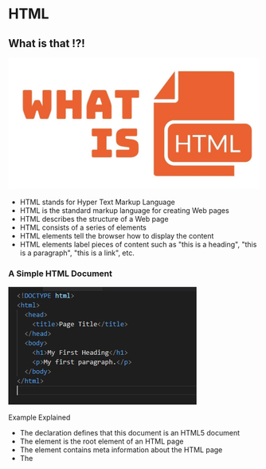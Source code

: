 # HTML

## What is that !?!

![HTML](/img/WHTML.jpg)

* HTML stands for Hyper Text Markup Language
* HTML is the standard markup language for creating Web pages
* HTML describes the structure of a Web page
* HTML consists of a series of elements
* HTML elements tell the browser how to display the content
* HTML elements label pieces of content such as "this is a heading", "this is a paragraph", "this is a link", etc.

### A Simple HTML Document

![HTML](/img/html-doc.jpg)

Example Explained

- The <!DOCTYPE html> declaration defines that this document is an HTML5 document
- The <html> element is the root element of an HTML page
- The <head> element contains meta information about the HTML page
- The <title> element specifies a title for the HTML page (which is shown in the browser's title bar or in the page's tab)
- The <body> element defines the document's body, and is a container for all the visible contents, such as headings, paragraphs, images, hyperlinks, tables, lists, etc.
- The < h1 > element defines a large heading
- The < p > element defines a paragraph

### What is an HTML Element?

![HTML](/img/element.png)

Note: Some HTML elements have no content (like the < br> element). These elements are called empty elements. Empty elements do not have an end tag!

### Extra Markup

1. **HTML comments**

HTML comments are not displayed in the browser, but they can help document your HTML source code.
You can add comments to your HTML source by using the following syntax:
< !-- Write your comments here -->
Notice that there is an exclamation point (!) in the start tag, but not in the end tag.

2. **HTML Attributes**

![HTML](/img/attr.png)

* All HTML elements can have attributes
* Attributes provide additional information about elements
* Attributes are always specified in the start tag
* Attributes usually come in name/value pairs like: name="value"

3. **block & inline element**
Some elements will always appear to start on a new line in the browser window. These are known as block level elements.
Examples of block elements are
< h1 >, < p >, < ul >, and < li >.

Some other elements will always appear to continue on the same line as their neighbouring elements. These are known as inline elements.
Examples of inline elements are
< a>, < b>, < em>, and < img>

4. **Groping text and element in a block & inline**
The < div> element allows you to group a set of elements together in one block-level box.

The < span> element acts like an inline equivalent of the < div> element.
It is used to either:
- Contain a section of text
where there is no other suitable element to differentiate it from its surrounding text
- Contain a number of inline elements

4. <iframe>

An HTML iframe is used to display a web page within a web page.
The HTML < iframe > tag specifies an inline frame.
Use the height and width attributes to specify the size of the iframe.
for example :
![HTML](/img/ifram2.png)

### Using character escapes in markup ?! Yes you can

A character escape is a way of representing a character in source code using only ASCII characters.
Escapes or unescapes an HTML file removing traces of offending characters that could be wrongfully interpreted as markup.

The following characters are reserved in HTML and must be replaced with their corresponding HTML entities:

" is replaced with &quot;
& is replaced with &amp;
< is replaced with &lt;
> is replaced with &gt;

for easily find the character escapes you want,there is a nice website help you for that.
it's name is [freeformatter](https://www.freeformatter.com/html-escape.html)


### Process & Design

this is some advices you shuld take it an any design

* It's important to understand w XX ho your target audience
is, why they would come to your site, what information
they want to find and when they are likely to return.
* Site maps allow you to plan the structure of a site.
* Wireframes allow you to organize the information that
will need to go on each page.
* Design is about communication. Visual hierarchy helps
visitors understand what you are trying to tell them.
* You can differentiate between pieces of information
using size, color, and style.
* You can use grouping and similarity to help simplify
the information you present.

# The ABC of programming

![ABC](/img/ABC.jpg)

## What is a script and how do I creat one

 ***A script or scripting language*** is a computer language with a series of commands within a file capable of being executed without being compiled. Good examples of server-side scripting languages include Perl, PHP, and Python. The best example of a client side scripting language is JavaScript. A full list of scripting languages and other programming languages are found in our programming language definition.

Each time the script runs, it might only use a subset of all the instructions.

Computers approach tasks in a different way than humans, so your instructions must let the computer solve the task prggrammatically.

To approach writing a script, break down your goal into a series of tasks and then work out each step needed to complete that task (a flowchart can help).

#### Advantages of scripts

- Open source, allowing users to view and edit the script if needed.
- Does not require the file to be compiled, but may be when necessary.
- Easy to learn and write.
- Easy to port between different operating systems.
- Much faster to develop than an actual program - some individuals and companies write scripts as a prototype for actual programs.

## How do computers fit in with the word around them?

Computer creat models of the word  using data

The models use **object** to represent physical things 

Each object can have its own"

* properites : that till us about the object

* Events : which are triggered when a user interacts with the computer

* Methods : that perform tasks using the propereties of that object

Together they creat a working model of the object


## How do i write a script on a web page

there is several method ..

1. ### The <script> Tag
In HTML, JavaScript code is inserted between <script> and </script> tags.

Example:

<script>
document.getElementById("demo").innerHTML = "My First JavaScript";
</script>

2. ### JavaScript in <head> or <body>
You can place any number of scripts in an HTML document.

Scripts can be placed in the <body>, or in the <head> section of an HTML page, or in both.

#### **JavaScript in <head>**

In this example, a JavaScript function is placed in the <head> section of an HTML page.

The function is invoked (called) when a button is clicked:

Example
<!DOCTYPE html>
<html>
<head>
<script>
function myFunction() {
  document.getElementById("demo").innerHTML = "Paragraph changed.";
}
</script>
</head>
<body>

< h1 >A Web Page</h1>
<p id="demo">A Paragraph</p>
<button type="button" onclick="myFunction()">Try it</button>

</body>
</html>

#### **JavaScript in <body>**

In this example, a JavaScript function is placed in the <body> section of an HTML page.

The function is invoked (called) when a button is clicked:

Example
<!DOCTYPE html>
<html>
<body>

< h1 >A Web Page</h1>
<p id="demo">A Paragraph</p>
<button type="button" onclick="myFunction()">Try it</button>

<script>
function myFunction() {
  document.getElementById("demo").innerHTML = "Paragraph changed.";
}
</script>

</body>
</html>


***Note***
Placing scripts at the bottom of the <body> element improves the display speed, because script interpretation slows down the display.


3. ### External JavaScript

Scripts can also be placed in external files:

External file: myScript.js
function myFunction() {
  document.getElementById("demo").innerHTML = "Paragraph changed.";
}
External scripts are practical when the same code is used in many different web pages.

JavaScript files have the file extension .js.

To use an external script, put the name of the script file in the src (source) attribute of a <script> tag:

Example
<script src="myScript.js"></script>

-------------
You can place an external script reference in <head> or <body> as you like.

The script will behave as if it was located exactly where the <script> tag is located.
------------
**External JavaScript Advantages**
Placing scripts in external files has some advantages:

* It separates HTML and code
* It makes HTML and JavaScript easier to read and maintain
* Cached JavaScript files can speed up page loads

To add several script files to one page  - use several script tags:
Example:
<script src="myScript1.js"></script>
<script src="myScript2.js"></script>

## quiz
![quiz](/img/quiz.jpg)
1. what can Javascript do?
2. which is the best place to coding javascript ?
